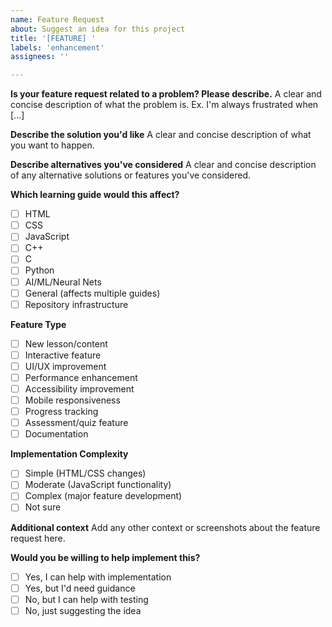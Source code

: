 ```yaml
---
name: Feature Request
about: Suggest an idea for this project
title: '[FEATURE] '
labels: 'enhancement'
assignees: ''

---
```


**Is your feature request related to a problem? Please describe.**
A clear and concise description of what the problem is. Ex. I'm always frustrated when [...]

**Describe the solution you'd like**
A clear and concise description of what you want to happen.

**Describe alternatives you've considered**
A clear and concise description of any alternative solutions or features you've considered.

**Which learning guide would this affect?**
- [ ] HTML
- [ ] CSS
- [ ] JavaScript  
- [ ] C++
- [ ] C
- [ ] Python
- [ ] AI/ML/Neural Nets
- [ ] General (affects multiple guides)
- [ ] Repository infrastructure

**Feature Type**
- [ ] New lesson/content
- [ ] Interactive feature
- [ ] UI/UX improvement
- [ ] Performance enhancement
- [ ] Accessibility improvement
- [ ] Mobile responsiveness
- [ ] Progress tracking
- [ ] Assessment/quiz feature
- [ ] Documentation

**Implementation Complexity**
- [ ] Simple (HTML/CSS changes)
- [ ] Moderate (JavaScript functionality)
- [ ] Complex (major feature development)
- [ ] Not sure

**Additional context**
Add any other context or screenshots about the feature request here.

**Would you be willing to help implement this?**
- [ ] Yes, I can help with implementation
- [ ] Yes, but I'd need guidance
- [ ] No, but I can help with testing
- [ ] No, just suggesting the idea